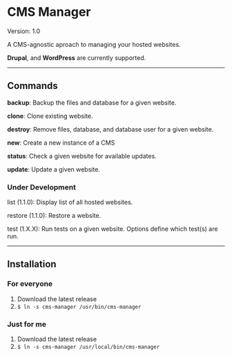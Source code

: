 # CMS Manager
Version: 1.0

A CMS-agnostic aproach to managing your hosted websites.

**Drupal**, and **WordPress** are currently supported.

----------

## Commands

**backup**: Backup the files and database for a given website.

**clone**: Clone existing website.

**destroy**: Remove files, database, and database user for a given website.

**new**: Create a new instance of a CMS

**status**: Check a given website for available updates.

**update**: Update a given website.

### Under Development

list (1.1.0): Display list of all hosted websites.

restore (1.1.0): Restore a website.

test (1.X.X): Run tests on a given website. Options define which test(s) are run.

----------

## Installation

### For everyone

1. Download the latest release
2. `$ ln -s cms-manager /usr/bin/cms-manager`

### Just for me

1. Download the latest release
2. `$ ln -s cms-manager /usr/local/bin/cms-manager`
